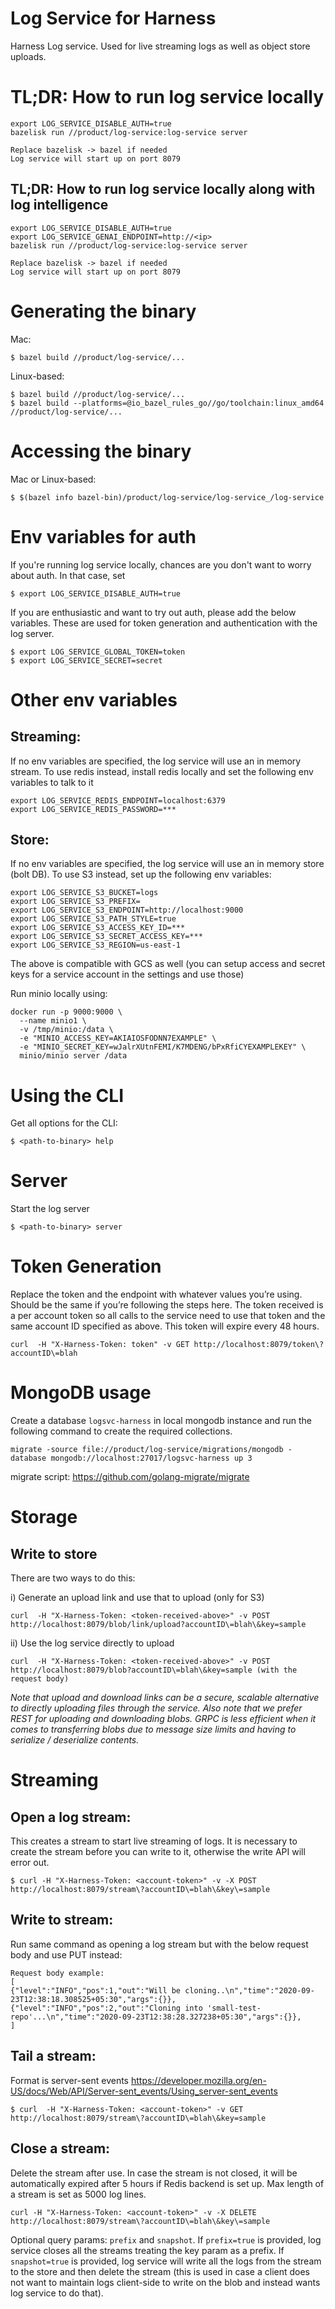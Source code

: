 # Log Service for Harness

Harness Log service. Used for live streaming logs as well as object store uploads.

# TL;DR: How to run log service locally
```
export LOG_SERVICE_DISABLE_AUTH=true
bazelisk run //product/log-service:log-service server

Replace bazelisk -> bazel if needed
Log service will start up on port 8079
```

## TL;DR: How to run log service locally along with log intelligence
```
export LOG_SERVICE_DISABLE_AUTH=true
export LOG_SERVICE_GENAI_ENDPOINT=http://<ip>
bazelisk run //product/log-service:log-service server

Replace bazelisk -> bazel if needed
Log service will start up on port 8079
```

# Generating the binary

Mac:
```
$ bazel build //product/log-service/...
```

Linux-based:
```
$ bazel build //product/log-service/...
$ bazel build --platforms=@io_bazel_rules_go//go/toolchain:linux_amd64 //product/log-service/...
```

# Accessing the binary

Mac or Linux-based:
```
$ $(bazel info bazel-bin)/product/log-service/log-service_/log-service
```

# Env variables for auth

If you're running log service locally, chances are you don't want to worry about auth. In that case, set
```
$ export LOG_SERVICE_DISABLE_AUTH=true
```

If you are enthusiastic and want to try out auth, please add the below variables. These are used for token generation
and authentication with the log server.
```
$ export LOG_SERVICE_GLOBAL_TOKEN=token
$ export LOG_SERVICE_SECRET=secret
```

# Other env variables

## Streaming:
If no env variables are specified, the log service will use an in memory stream.
To use redis instead, install redis locally and set the following env variables to talk to it
```
export LOG_SERVICE_REDIS_ENDPOINT=localhost:6379
export LOG_SERVICE_REDIS_PASSWORD=***
```

## Store:
If no env variables are specified, the log service will use an in memory store (bolt DB).
To use S3 instead, set up the following env variables:
```
export LOG_SERVICE_S3_BUCKET=logs
export LOG_SERVICE_S3_PREFIX=
export LOG_SERVICE_S3_ENDPOINT=http://localhost:9000
export LOG_SERVICE_S3_PATH_STYLE=true
export LOG_SERVICE_S3_ACCESS_KEY_ID=***
export LOG_SERVICE_S3_SECRET_ACCESS_KEY=***
export LOG_SERVICE_S3_REGION=us-east-1
```
The above is compatible with GCS as well (you can setup access and secret keys for a service account in the settings and use those)

Run minio locally using:
```
docker run -p 9000:9000 \
  --name minio1 \
  -v /tmp/minio:/data \
  -e "MINIO_ACCESS_KEY=AKIAIOSFODNN7EXAMPLE" \
  -e "MINIO_SECRET_KEY=wJalrXUtnFEMI/K7MDENG/bPxRfiCYEXAMPLEKEY" \
  minio/minio server /data
```

# Using the CLI

Get all options for the CLI:
```
$ <path-to-binary> help
``` 

# Server

Start the log server

```
$ <path-to-binary> server
```

# Token Generation

Replace the token and the endpoint with whatever values you’re using. Should be the same if you’re following the steps here. The token received is a per account token so all calls to the service need to use that token and the same account ID specified as above. This token will expire every 48 hours.

```
curl  -H "X-Harness-Token: token" -v GET http://localhost:8079/token\?accountID\=blah
```

# MongoDB usage

Create a database `logsvc-harness` in local mongodb instance and run the following command to create the required collections.
```
migrate -source file://product/log-service/migrations/mongodb -database mongodb://localhost:27017/logsvc-harness up 3
```
migrate script: https://github.com/golang-migrate/migrate

# Storage

## Write to store

There are two ways to do this:

i) Generate an upload link and use that to upload (only for S3)
```
curl  -H "X-Harness-Token: <token-received-above>" -v POST http://localhost:8079/blob/link/upload?accountID\=blah\&key=sample
```

ii) Use the log service directly to upload
```
curl  -H "X-Harness-Token: <token-received-above>" -v POST http://localhost:8079/blob?accountID\=blah\&key=sample (with the request body)
```

_Note that upload and download links can be a secure, scalable alternative to directly uploading files through the service. Also note that we prefer REST for uploading and downloading blobs. GRPC is less efficient when it comes to transferring blobs due to message size limits and having to serialize / deserialize contents._

# Streaming

## Open a log stream:

This creates a stream to start live streaming of logs. It is necessary to create the stream before you can write to it, otherwise the write API will error out.
```
$ curl -H "X-Harness-Token: <account-token>" -v -X POST http://localhost:8079/stream\?accountID\=blah\&key\=sample
```

## Write to stream:

Run same command as opening a log stream but with the below request body and use PUT instead:
```
Request body example: 
[
{"level":"INFO","pos":1,"out":"Will be cloning..\n","time":"2020-09-23T12:38:18.308525+05:30","args":{}},
{"level":"INFO","pos":2,"out":"Cloning into 'small-test-repo'...\n","time":"2020-09-23T12:38:28.327238+05:30","args":{}},
]
```

## Tail a stream:

Format is server-sent events https://developer.mozilla.org/en-US/docs/Web/API/Server-sent_events/Using_server-sent_events
```
$ curl  -H "X-Harness-Token: <account-token>" -v GET http://localhost:8079/stream\?accountID\=blah\&key=sample

```

## Close a stream:

Delete the stream after use. In case the stream is not closed, it will be automatically expired after 5 hours if Redis backend is set up. Max length of a stream is set as 5000 log lines.
```
curl -H "X-Harness-Token: <account-token>" -v -X DELETE http://localhost:8079/stream\?accountID\=blah\&key\=sample
```
Optional query params: `prefix` and `snapshot`.
If `prefix=true` is provided, log service closes all the streams treating the key param as a prefix.
If `snapshot=true` is provided, log service will write all the logs from the stream to the store and then delete the stream (this is used in case a client does not want to maintain logs client-side to write on the blob and instead wants log service to do that).